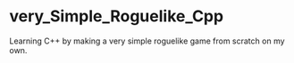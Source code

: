 # very_Simple_Roguelike_Cpp

Learning C++ by making a very simple roguelike game from scratch on my own.<br>
